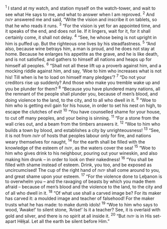 <sup>1</sup> I stand at my watch, and station myself on the watch-tower, and wait to see what He says to me, and what to answer when I am reproved.
<sup>2</sup> And יהוה answered me and said, “Write the vision and inscribe it on tablets, so that he who reads it runs.
<sup>3</sup> “For the vision is yet for an appointed time, and it speaks of the end, and does not lie. If it lingers, wait for it, for it shall certainly come, it shall not delay.
<sup>4</sup> “See, he whose being is not upright in him is puffed up. But the righteous one lives by his steadfastness.
<sup>5</sup> “And also, because wine betrays him, a man is proud, and he does not stay at home. Because he enlarges his appetite as the grave, and he is like death, and is not satisfied, and gathers to himself all nations and heaps up for himself all peoples.
<sup>6</sup> “Shall not all these lift up a proverb against him, and a mocking riddle against him, and say, ‘Woe to him who increases what is not his! Till when is he to load on himself many pledges’?
<sup>7</sup> “Do not your creditors rise up suddenly? And those who make you tremble wake up and you be plunder for them?
<sup>8</sup> “Because you have plundered many nations, all the remnant of the people shall plunder you, because of men’s blood, and doing violence to the land, to the city, and to all who dwell in it.
<sup>9</sup> “Woe to him who is getting evil gain for his house, in order to set his nest on high, to escape the clutches of evil!
<sup>10</sup> “You have counselled shame for your house, to cut off many peoples, and your being is sinning.
<sup>11</sup> “For a stone from the wall cries out, and a beam from the timbers answers it.
<sup>12</sup> “Woe to him who builds a town by blood, and establishes a city by unrighteousness!
<sup>13</sup> “See, it is not from יהוה of hosts that peoples labour only for fire, and nations weary themselves for naught,
<sup>14</sup> for the earth shall be filled with the knowledge of the esteem of יהוה, as the waters cover the sea!
<sup>15</sup> “Woe to him who gives drink to his neighbour, pouring out your wineskin, and also making him drunk – in order to look on their nakedness!
<sup>16</sup> “You shall be filled with shame instead of esteem. Drink, you too, and be exposed as uncircumcised! The cup of the right hand of יהוה shall come around to you, and great shame upon your esteem.
<sup>17</sup> “For the violence done to Leḇanon is to overwhelm you – and the ravaging of beasts by which you made them afraid – because of men’s blood and the violence to the land, to the city and of all who dwell in it.
<sup>18</sup> “Of what use shall a carved image be? For its maker has carved it: a moulded image and teacher of falsehood! For the maker trusts what he has made: to make dumb idols!
<sup>19</sup> “Woe to him who says to wood, ‘Awake!’ to silent stone, ‘Arise!’ Is it a teacher? See, it is overlaid with gold and silver, and there is no spirit at all inside it.
<sup>20</sup> “But יהוה is in His set-apart Hĕḵal. Let all the earth be silent before Him.”
